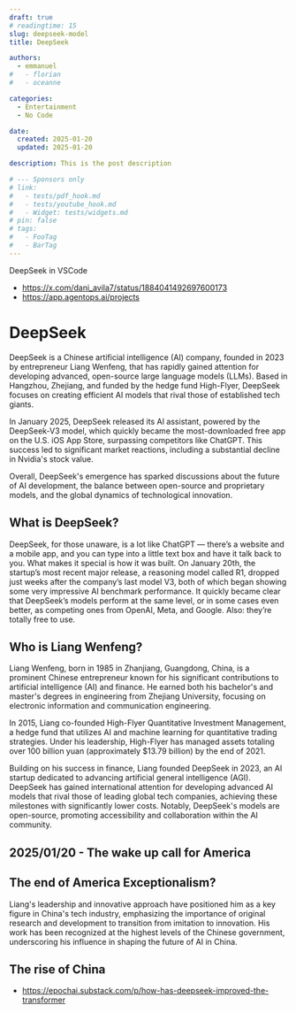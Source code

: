 ```yaml
---
draft: true
# readingtime: 15
slug: deepseek-model
title: DeepSeek

authors:
  - emmanuel
#   - florian
#   - oceanne

categories:
  - Entertainment
  - No Code

date:
  created: 2025-01-20
  updated: 2025-01-20

description: This is the post description

# --- Sponsors only
# link:
#   - tests/pdf_hook.md
#   - tests/youtube_hook.md
#   - Widget: tests/widgets.md
# pin: false
# tags:
#   - FooTag
#   - BarTag
---
```


DeepSeek in VSCode
* https://x.com/dani_avila7/status/1884041492697600173
* https://app.agentops.ai/projects

# DeepSeek

DeepSeek is a Chinese artificial intelligence (AI) company, founded in 2023 by entrepreneur Liang Wenfeng, that has rapidly gained attention for developing advanced, open-source large language models (LLMs). Based in Hangzhou, Zhejiang, and funded by the hedge fund High-Flyer, DeepSeek focuses on creating efficient AI models that rival those of established tech giants.

In January 2025, DeepSeek released its AI assistant, powered by the DeepSeek-V3 model, which quickly became the most-downloaded free app on the U.S. iOS App Store, surpassing competitors like ChatGPT. This success led to significant market reactions, including a substantial decline in Nvidia's stock value.

Overall, DeepSeek's emergence has sparked discussions about the future of AI development, the balance between open-source and proprietary models, and the global dynamics of technological innovation.<!-- end-of-excerpt -->

## What is DeepSeek?

DeepSeek, for those unaware, is a lot like ChatGPT — there’s a website and a mobile app, and you can type into a little text box and have it talk back to you. What makes it special is how it was built. On January 20th, the startup’s most recent major release, a reasoning model called R1, dropped just weeks after the company’s last model V3, both of which began showing some very impressive AI benchmark performance. It quickly became clear that DeepSeek’s models perform at the same level, or in some cases even better, as competing ones from OpenAI, Meta, and Google. Also: they’re totally free to use.

## Who is Liang Wenfeng?

Liang Wenfeng, born in 1985 in Zhanjiang, Guangdong, China, is a prominent Chinese entrepreneur known for his significant contributions to artificial intelligence (AI) and finance. He earned both his bachelor's and master's degrees in engineering from Zhejiang University, focusing on electronic information and communication engineering.

In 2015, Liang co-founded High-Flyer Quantitative Investment Management, a hedge fund that utilizes AI and machine learning for quantitative trading strategies. Under his leadership, High-Flyer has managed assets totaling over 100 billion yuan (approximately $13.79 billion) by the end of 2021.

Building on his success in finance, Liang founded DeepSeek in 2023, an AI startup dedicated to advancing artificial general intelligence (AGI). DeepSeek has gained international attention for developing advanced AI models that rival those of leading global tech companies, achieving these milestones with significantly lower costs. Notably, DeepSeek's models are open-source, promoting accessibility and collaboration within the AI community.

## 2025/01/20 - The wake up call for America


## The end of America Exceptionalism?

Liang's leadership and innovative approach have positioned him as a key figure in China's tech industry, emphasizing the importance of original research and development to transition from imitation to innovation. His work has been recognized at the highest levels of the Chinese government, underscoring his influence in shaping the future of AI in China.

## The rise of China

* https://epochai.substack.com/p/how-has-deepseek-improved-the-transformer
